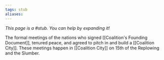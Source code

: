 ```yaml
---
tags: stub
aliases:
---
```


*This page is a #stub. You can help by expanding it!*

The formal meetings of the nations who signed [[Coalition's Founding Document]], tenured peace, and agreed to pitch in and build a [[Coalition City]]. These meetings happen in [[Coalition City]] on 15th of the Replowing and the Slumber.